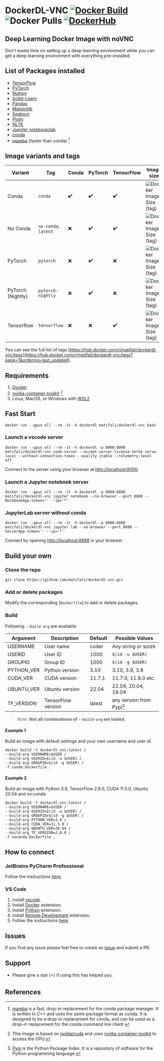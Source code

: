 # DockerDL-VNC [![Docker Build](https://github.com/matifali/dockerdl/actions/workflows/docker-publish.yml/badge.svg)](https://github.com/matifali/dockerdl/actions/workflows/docker-publish.yml) ![Docker Pulls](https://img.shields.io/docker/pulls/matifali/dockerdl) <a href='https://hub.docker.com/r/matifali/dockerdl' target="_blank"><img alt='DockerHub' src='https://img.shields.io/badge/DockerHub-100000?logoColor=0000FF&labelColor=0000FF&color=0000FF'/></a>

## Deep Learning Docker Image with noVNC

Don't waste time on setting up a deep learning environment while you can get a deep learning environment with everything pre-installed.

## List of Packages installed

- [TensorFlow](https://www.tensorflow.org/)
- [PyTorch](https://pytorch.org/)
- [Numpy](https://numpy.org/)
- [Scikit-Learn](https://scikit-learn.org/)
- [Pandas](https://pandas.pydata.org/)
- [Matplotlib](https://matplotlib.org/)
- [Seaborn](https://seaborn.pydata.org/)
- [Plotly](https://plotly.com/)
- [NLTK](https://www.nltk.org/)
- [Jupyter notebook/lab](https://jupyter.org/)
- [conda](https://docs.conda.io/en/latest/miniconda.html)
- [mamba](https://github.com/mamba-org/mamba) (faster than conda) [^1]

## Image variants and tags

| Variant    | Tag          | Conda              | PyTorch            | TensorFlow         | Image size |
| ---------- | ------------ | ------------------ | ------------------ | ------------------ | ---------- |
| Conda      | `conda`      | :heavy_check_mark: | :heavy_check_mark: | :heavy_check_mark: | ![Docker Image Size (tag)](https://img.shields.io/docker/image-size/matifali/dockerdl-vnc/conda?style=for-the-badge&label=) |
| No Conda   | `no-conda`, `latest`  | :x:                | :heavy_check_mark: | :heavy_check_mark: | ![Docker Image Size (tag)](https://img.shields.io/docker/image-size/matifali/dockerdl-vnc/no-conda?style=for-the-badge&label=) |
| PyTorch    | `pytorch`    | :x:                | :heavy_check_mark: | :x:                | ![Docker Image Size (tag)](https://img.shields.io/docker/image-size/matifali/dockerdl-vnc/pytorch?style=for-the-badge&label=) |
| PyTorch (Nightly) | `pytorch-nightly` | :x:                | :heavy_check_mark: | :x:                | ![Docker Image Size (tag)](https://img.shields.io/docker/image-size/matifali/dockerdl-vnc/pytorch-nightly?style=for-the-badge&label=) |
| Tensorflow | `tensorflow` | :x:                | :x:                | :heavy_check_mark: | ![Docker Image Size (tag)](https://img.shields.io/docker/image-size/matifali/dockerdl-vnc/tensorflow?style=for-the-badge&label=) |

You can see the full list of tags [https://hub.docker.com/r/matifali/dockerdl-vnc/tags](https://hub.docker.com/r/matifali/dockerdl-vnc/tags?page=1&ordering=last_updated).

## Requirements

1. [Docker](https://docs.docker.com/engine/install/)
2. [nvidia-container-toolkit](https://docs.nvidia.com/datacenter/cloud-native/container-toolkit/install-guide.html) [^2]
3. Linux, MacOS, or Windows with [WSL2](https://learn.microsoft.com/en-us/windows/wsl/install)

## Fast Start

```console
docker run --gpus all --rm -it -h dockerdl matifali/dockerdl-vnc bash
```

### Launch a vscode server

```console
docker run --gpus all --rm -it -h dockerdl -p 8000:8000 matifali/dockerdl-vnc code-server --accept-server-license-terms serve-local --without-connection-token --quality stable --telemetry-level off
```

Connect to the server using your browser at [http://localhost:8000](http://localhost:8000).

### Launch a Jupyter notebook server

```console
docker run --gpus all --rm -it -h dockerdl -p 8888:8888 matifali/dockerdl-vnc jupyter notebook --no-browser --port 8888 --NotebookApp.token='' --ip='*'
```

### JupyterLab server without conda

```console
docker run --gpus all --rm -it -h dockerdl -p 8888:8888 matifali/dockerdl-vnc jupyter lab --no-browser --port 8888 --ServerApp.token='' --ip='*'
```

Connect by opening <http://localhost:8888> in your browser.

## Build your own

### Clone the repo

```console
git clone https://github.com/matifali/dockerdl-vnc.git
```

### Add or delete packages

Modify the corresponding [`Dockerfile`] to add or delete packages.

### Build

Following `--build-arg` are available:

| Argument   | Description        | Default | Possible Values           |
| ---------- | ------------------ | ------- | ------------------------- |
| USERNAME   | User name          | coder   | Any string or `$USER`     |
| USERID     | User ID            | 1000    | `$(id -u $USER)`          |
| GROUPID    | Group ID           | 1000    | `$(id -g $USER)`          |
| PYTHON_VER | Python version     | 3.10    | 3.10, 3.9, 3.8            |
| CUDA_VER   | CUDA version       | 11.7.1  | 11.7.0, 11.8.0 etc.       |
| UBUNTU_VER | Ubuntu version     | 22.04   | 22.04, 20.04, 18.04       |
| TF_VERSION | TensorFlow version | latest  | any version from Pypi[^3] |

> Note: **Not all combinations of `--build-arg` are tested.**

#### Example 1

Build an image with default settings and your own username and user id.

```console
docker build -t dockerdl-vnc:latest /
--build-arg USERNAME=$USER /
--build-arg USERID=$(id -u $USER) /
--build-arg GROUPID=$(id -g $USER) /
-f conda.Dockerfile .
```

#### Example 2

Build an image with Python 3.8, TensorFlow 2.6.0, CUDA 11.5.0, Ubuntu 20.04 and no:conda

```console
docker build -t dockerdl-vnc:latest /
--build-arg USERNAME=$USER /
--build-arg USERID=$(id -u $USER) /
--build-arg GROUPID=$(id -g $USER) /
--build-arg PYTHON_VER=3.8 /
--build-arg CUDA_VER=11.5.0 /
--build-arg UBUNTU_VER=20.04 /
--build-arg TF_VERSION=2.6.0 /
-f noconda.Dockerfile .
```

## How to connect

### JetBrains PyCharm Professional

Follow the instructions [here](https://www.jetbrains.com/help/pycharm/docker.html).

### VS Code

1. install [vscode](https://code.visualstudio.com/Download).
2. Install [Docker](https://marketplace.visualstudio.com/items?itemName=ms-azuretools.vscode-docker) extension.
3. Install [Python](https://marketplace.visualstudio.com/items?itemName=ms-python.python) extension.
4. install [Remote Development](https://marketplace.visualstudio.com/items?itemName=ms-vscode-remote.vscode-remote-extensionpack) extension.
5. Follow the instructions [here](https://code.visualstudio.com/docs/remote/containers#_quick-start-open-an-existing-folder-in-a-container).

## Issues

If you find any issue please feel free to create an [issue](https://github.com/matifali/dockerdl-vnc/issues/new/choose) and submit a PR.

## Support

- Please give a star (⭐) if using this has helped you.

## References

[^1]: [mamba](https://mamba.readthedocs.io/en/latest/user_guide/mamba.html) is a fast, drop-in replacement for the conda package manager. It is written in C++ and uses the same package format as conda. It is designed to be a drop-in replacement for conda, and can be used as a drop-in replacement for the conda command line client.
[^2]: This image is based on [nvidia/cuda](https://hub.docker.com/r/nvidia/cuda) and uses [nvidia-container-toolkit](https://docs.nvidia.com/datacenter/cloud-native/container-toolkit/install-guide.html) to access the GPU.
[^3]: [Pypi](https://pypi.org) is the Python Package Index. It is a repository of software for the Python programming language.

